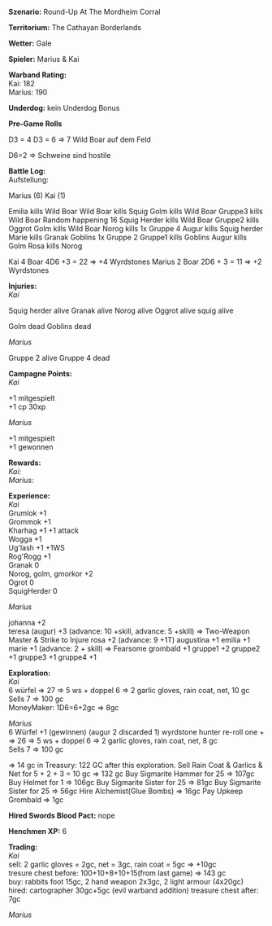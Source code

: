 **Szenario:** Round-Up At The Mordheim Corral

**Territorium:** The Cathayan Borderlands

**Wetter:** Gale

**Spieler:** Marius & Kai

**Warband Rating:**  
Kai: 182  
Marius: 190


**Underdog:** kein Underdog Bonus   

**Pre-Game Rolls**  

D3 = 4
D3 = 6
=> 7 Wild Boar auf dem Feld

D6=2 => Schweine sind hostile

**Battle Log:**  
Aufstellung: 

Marius (6)
Kai (1)

Emilia kills Wild Boar
Wild Boar kills Squig
Golm kills Wild Boar
Gruppe3 kills Wild Boar
Random happening 16
Squig Herder kills Wild Boar
Gruppe2 kills Oggrot
Golm kills Wild Boar
Norog kills 1x Gruppe 4
Augur kills Squig herder
Marie kills Granak
Goblins 1x Gruppe 2
Gruppe1 kills Goblins
Augur kills Golm
Rosa kills Norog

Kai 4 Boar 4D6 +3 = 22 => +4 Wyrdstones
Marius 2 Boar 2D6 + 3 = 11 => +2 Wyrdstones


**Injuries:**  
*Kai*  

Squig herder alive
Granak alive
Norog alive
Oggrot alive
squig alive

Golm dead
Goblins dead

*Marius*  

Gruppe 2 alive
Gruppe 4 dead

**Campagne Points:**  
*Kai*   

+1 mitgespielt  
+1 cp 30xp

*Marius*  

+1 mitgespielt  
+1 gewonnen  

**Rewards:**  
*Kai:*  
*Marius:*  


**Experience:**  
*Kai*  
Grumlok +1  
Grommok +1  
Kharhag +1 +1 attack  
Wogga +1  
Ug'lash +1 +1WS  
Rog'Rogg +1  
Granak 0  
Norog, golm, gmorkor +2  
Ogrot 0  
SquigHerder 0  
 
*Marius*  

johanna +2  
teresa (augur) +3 (advance: 10 +skill, advance: 5 +skill) => Two-Weapon Master & Strike to Injure
rosa +2 (advance: 9 +1T)
augustina +1
emilia +1
marie +1 (advance: 2 + skill) => Fearsome
grombald +1
gruppe1 +2
gruppe2 +1
gruppe3 +1
gruppe4 +1 

**Exploration:**  
*Kai*  
6 würfel => 27 => 5 ws + doppel 6 => 2 garlic gloves, rain coat, net, 10 gc  
Sells 7 => 100 gc  
MoneyMaker: 1D6=6+2gc => 8gc

*Marius*  
6 Würfel +1 (gewinnen) (augur 2 discarded 1) wyrdstone hunter re-roll one + => 26 => 5 ws + doppel 6 => 2 garlic gloves, rain coat, net, 8 gc  
Sells 7 => 100 gc  

=> 14 gc in Treasury: 122 GC after this exploration. 
Sell Rain Coat & Garlics & Net for 5 + 2 + 3 = 10 gc => 132 gc
Buy Sigmarite Hammer for 25 => 107gc
Buy Helmet for 1 => 106gc
Buy Sigmarite Sister for 25 => 81gc
Buy Sigmarite Sister for 25 => 56gc
Hire Alchemist(Glue Bombs) => 16gc
Pay Upkeep Grombald => 1gc


**Hired Swords Blood Pact:**
nope 

**Henchmen XP:**
6  

**Trading:**  
*Kai*  
sell: 2 garlic gloves = 2gc, net = 3gc, rain coat = 5gc => +10gc  
tresure chest before: 100+10+8+10+15(from last game) => 143 gc  
buy: rabbits foot 15gc, 2 hand weapon 2x3gc, 2 light armour (4x20gc)  
hired: cartographer 30gc+5gc (evil warband addition) 
treasure chest after: 7gc  
  
*Marius*  


